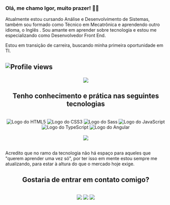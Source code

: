 ### Olá, me chamo Igor, muito prazer! 👋🏻

Atualmente estou cursando Análise e Desenvolvimento de Sistemas, também sou formado como Técnico em Mecatrônica e aprendendo outro idioma, o Inglês . Sou amante em aprender sobre tecnologia e estou me especializando como Desenvolvedor Front End. 

Estou em transição de carreira, buscando minha primeira oportunidade em TI.

## <p align="left"> <img src="https://komarev.com/ghpvc/?username=Igribeiro&color=yellow" alt="Profile views" /> </p>

<div align="center">
    <img src="https://github-readme-stats.vercel.app/api?username=Igribeiro&show_icons=true&theme=dracula" />
</div>

##
<div align="center">
    <h2>Tenho conhecimento e prática nas seguintes tecnologias</h2>
</div></br>


<div align="center">
    <img alt="Logo do HTML5" src="https://img.shields.io/badge/HTML5-E34F26?style=for-the-badge&logo=html5&logoColor=white" />
    <img alt="Logo do CSS3" src="https://img.shields.io/badge/CSS3-1572B6?style=for-the-badge&logo=css3&logoColor=white" />
    <img alt="Logo do Sass" src="https://img.shields.io/badge/Sass-CC6699?style=for-the-badge&logo=sass&logoColor=white" />
    <img alt="Logo do JavaScript" src="https://img.shields.io/badge/JavaScript-F7DF1E?style=for-the-badge&logo=javascript&logoColor=black" />
    <img alt="Logo do TypeScript" src="https://img.shields.io/badge/TypeScript-007ACC?style=for-the-badge&logo=typescript&logoColor=white" />
    <img alt="Logo do Angular" src="https://img.shields.io/badge/Angular-DD0031?style=for-the-badge&logo=angular&logoColor=white" />
    
</div><br/>

<div align="center">
    <img src="https://github-readme-stats.vercel.app/api/top-langs/?username=Igribeiro" />
</div><br/>

Acredito que no ramo da tecnologia não há espaço para aqueles que "querem aprender uma vez só", por ter isso em mente estou sempre me atualizando, para estar à altura do que o mercado hoje exige.
##

<div align="center">
    <h2>Gostaria de entrar em contato comigo?</h2>
</div></br>

<div align="center">
    <a href="https://www.linkedin.com/in/igor-rib"><img src="https://img.shields.io/badge/LinkedIn-0077B5?style=for-the-badge&logo=linkedin&logoColor=white"/></a>
    <a href="https://instagram.com/igoorrib"><img src="https://img.shields.io/badge/Instagram-E4405F?style=for-the-badge&logo=instagram&logoColor=white"/></a>
    <a href = "mailto:igoorrib10@gmail.com"><img src="https://img.shields.io/badge/Gmail-D14836?style=for-the-badge&logo=gmail&logoColor=white"></a>
</div>
